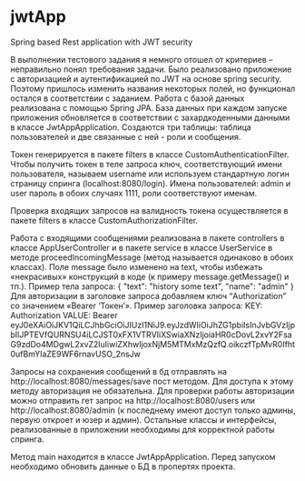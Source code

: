 # jwtApp
Spring based Rest application with JWT security

В выполнении тестового задания я немного отошел от критериев – неправильно понял требования задачи. Было реализовано приложение с авторизацией и аутентификацией 
по JWT на основе spring security. Поэтому пришлось изменить названия некоторых полей, но функционал остался в соответствии с заданием.
Работа с базой данных реализована c помощью Spring JPA. База данных при каждом запуске приложения обновляется в соответствии с захардкоденными данными 
в классе JwtAppApplication. Создаются три таблицы: таблица пользователей и две связанные с ней - роли и сообщения. 

Токен генерируется в пакете filters в классе CustomAuthenticationFilter. Чтобы получить токен в теле запроса ключ, соответствующий имени пользователя, 
называем username или используем стандартную логин страницу спринга (localhost:8080/login). Имена пользователей: admin и user пароль в обоих случаях 1111, 
роли соответствуют именам.

Проверка входящих запросов на валидность токена осуществляется в пакете filters в классе CustomAuthorizationFilter.

Работа с входящими сообщениями реализована в пакете controllers в классе AppUserController и в пакете  service в классе UserService в методе proceedIncomingMessage 
(метод называется одинаково в обоих классах). Поле message было изменено на text, чтобы избежать «некрасивых» конструкций в коде (к примеру message.getMessage() и тп.). 
Пример тела запроса:
{
    "text": "history some text",
    "name": "admin"
}
Для авторизации в заголовке запроса добавляем ключ “Authorization” со значением «Bearer ‘Токен’». Пример заголовка запроса:
KEY: Authorization
VALUE: Bearer eyJ0eXAiOiJKV1QiLCJhbGciOiJIUzI1NiJ9.eyJzdWIiOiJhZG1pbiIsInJvbGVzIjpbIlJPTEVfQURNSU4iLCJST0xFX1VTRVIiXSwiaXNzIjoiaHR0cDovL2xvY2FsaG9zdDo4MDgwL2xvZ2luIiwiZXhwIjoxNjM5MTMxMzQzfQ.oikczfTpMvR0Ifht0ufBmYIaZE9WF6rnavUSO_2nsJw

Запросы на сохранения сообщений в бд отправлять на http://localhost:8080/messages/save пост методом. Для доступа к этому методу авторизация не обязательна. 
Для проверки работы авторизации можно отправить гет запрос на http://localhost:8080/users или http://localhost:8080/admin (к последнему имеют доступ только админы,
первую откроет и юзер и админ). Остальные классы и интерфейсы, реализованные в приложении необходимы для корректной работы спринга.

Метод main находится в классе JwtAppApplication. Перед запуском необходимо обновить данные о БД в пропертях проекта.
